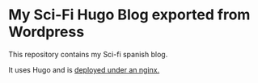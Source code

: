 # My Sci-Fi Hugo Blog exported from Wordpress

This repository contains my Sci-fi spanish blog.

It uses Hugo and is [deployed under an nginx.](http://diegoeche.narcosoft.com)
